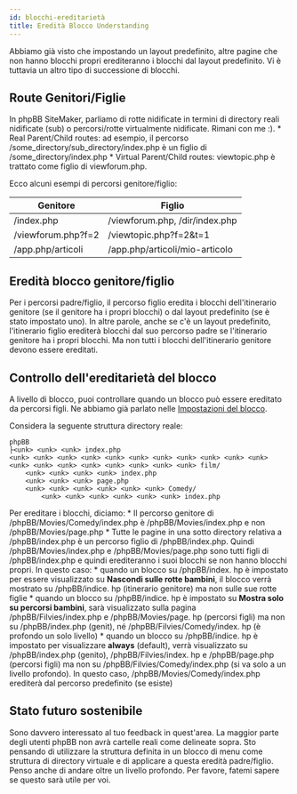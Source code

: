 ```yaml
---
id: blocchi-ereditarietà
title: Eredità Blocco Understanding
---
```


Abbiamo già visto che impostando un layout predefinito, altre pagine che non hanno blocchi propri erediteranno i blocchi dal layout predefinito. Vi è tuttavia un altro tipo di successione di blocchi.

## Route Genitori/Figlie

In phpBB SiteMaker, parliamo di rotte nidificate in termini di directory reali nidificate (sub) o percorsi/rotte virtualmente nidificate. Rimani con me :). * Real Parent/Child routes: ad esempio, il percorso /some_directory/sub_directory/index.php è un figlio di /some_directory/index.php * Virtual Parent/Child routes: viewtopic.php è trattato come figlio di viewforum.php.

Ecco alcuni esempi di percorsi genitore/figlio:

| Genitore           | Figlio                         |
| ------------------ | ------------------------------ |
| /index.php         | /viewforum.php, /dir/index.php |
| /viewforum.php?f=2 | /viewtopic.php?f=2&t=1         |
| /app.php/articoli  | /app.php/articoli/mio-articolo |

## Eredità blocco genitore/figlio

Per i percorsi padre/figlio, il percorso figlio eredita i blocchi dell'itinerario genitore (se il genitore ha i propri blocchi) o dal layout predefinito (se è stato impostato uno). In altre parole, anche se c'è un layout predefinito, l'itinerario figlio erediterà blocchi dal suo percorso padre se l'itinerario genitore ha i propri blocchi. Ma non tutti i blocchi dell'itinerario genitore devono essere ereditati.

## Controllo dell'ereditarietà del blocco

A livello di blocco, puoi controllare quando un blocco può essere ereditato da percorsi figli. Ne abbiamo già parlato nelle [Impostazioni del blocco](./blocks-managing#editing-block-settings).

Considera la seguente struttura directory reale:

```text
phpBB
├<unk> <unk> <unk> index.php
<unk> <unk> <unk> <unk> <unk> <unk> <unk> <unk> <unk> <unk> <unk> <unk> <unk> <unk> <unk> <unk> <unk> <unk> <unk> film/
    <unk> <unk> <unk> <unk> index.php
    <unk> <unk> <unk> page.php
    <unk> <unk> <unk> <unk> <unk> <unk> Comedy/
        <unk> <unk> <unk> <unk> <unk> <unk> index.php
```

Per ereditare i blocchi, diciamo: * Il percorso genitore di /phpBB/Movies/Comedy/index.php è /phpBB/Movies/index.php e non /phpBB/Movies/page.php * Tutte le pagine in una sotto directory relativa a /phpBB/index.php è un percorso figlio di /phpBB/index.php. Quindi /phpBB/Movies/index.php e /phpBB/Movies/page.php sono tutti figli di /phpBB/index.php e quindi erediteranno i suoi blocchi se non hanno blocchi propri. In questo caso: * quando un blocco su /phpBB/index. hp è impostato per essere visualizzato su **Nascondi sulle rotte bambini**, il blocco verrà mostrato su /phpBB/indice. hp (itinerario genitore) ma non sulle sue rotte figlie * quando un blocco su /phpBB/indice. hp è impostato su **Mostra solo su percorsi bambini**, sarà visualizzato sulla pagina /phpBB/Filvies/index.php e /phpBB/Movies/page. hp (percorsi figli) ma non su /phpBB/index.php (genit), né /phpBB/Filvies/Comedy/index. hp (è profondo un solo livello) * quando un blocco su /phpBB/indice. hp è impostato per visualizzare **always** (default), verrà visualizzato su /phpBB/index.php (genito), /phpBB/Filvies/index. hp e /phpBB/page.php (percorsi figli) ma non su /phpBB/Filvies/Comedy/index.php (si va solo a un livello profondo). In questo caso, /phpBB/Movies/Comedy/index.php erediterà dal percorso predefinito (se esiste)

## Stato futuro sostenibile

Sono davvero interessato al tuo feedback in quest'area. La maggior parte degli utenti phpBB non avrà cartelle reali come delineate sopra. Sto pensando di utilizzare la struttura definita in un blocco di menu come struttura di directory virtuale e di applicare a questa eredità padre/figlio. Penso anche di andare oltre un livello profondo. Per favore, fatemi sapere se questo sarà utile per voi.
